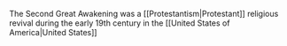 The Second Great Awakening was a [[Protestantism|Protestant]] religious revival during the early 19th century in the [[United States of America|United States]] 